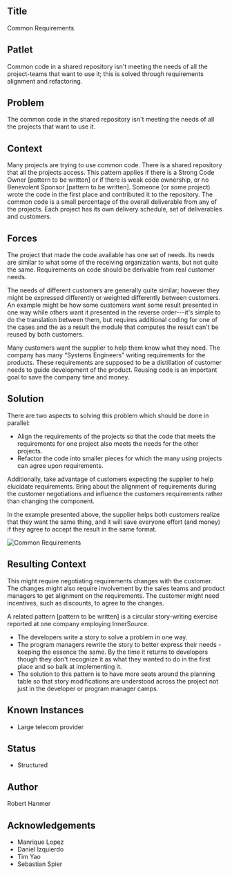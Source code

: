 ## Title

Common Requirements

## Patlet

Common code in a shared repository isn't meeting the needs of all the project-teams that want to use it; this is solved through requirements alignment and refactoring.

## Problem

The common code in the shared repository isn't meeting the needs of all the projects that want to use it.  

## Context

Many projects are trying to use common code.  There is a shared repository that all the projects access.  This pattern applies if there is a Strong Code Owner [pattern to be written] or if there is weak code ownership, or no Benevolent Sponsor [pattern to be written]. Someone (or some project) wrote the code in the first place and contributed it to the repository. The common code is a small percentage of the overall deliverable from any of the projects.  Each project has its own delivery schedule, set of deliverables and customers.

## Forces

The project that made the code available has one set of needs. Its needs are similar to what some of the receiving organization wants, but not quite the same.
Requirements on code should be derivable from real customer needs.  

The needs of different customers are generally quite similar; however they might be expressed differently or weighted differently between customers. An example might be how some customers want some result presented in one way while others want it presented in the reverse order---it's simple to do the translation between them, but requires additional coding for one of the cases and the as a result the module that computes the result can't be reused by both customers.

Many customers want the supplier to help them know what they need. The company has many “Systems Engineers” writing requirements for the products.  These requirements are supposed to be a distillation of customer needs to guide development of the product.
Reusing code is an important goal to save the company time and money.  

## Solution

There are two aspects to solving this problem which should be done in parallel:

- Align the requirements of the projects so that the code that meets the requirements for one project also meets the needs for the other projects.
- Refactor the code into smaller pieces for which the many using projects can agree upon requirements.

Additionally, take advantage of customers expecting the supplier to help elucidate requirements. Bring about the alignment of requirements during the customer negotiations and influence the customers requirements rather than changing the component.

In the example presented above, the supplier helps both customers realize that they want the same thing, and it will save everyone effort (and money) if they agree to accept the result in the same format.

![Common Requirements](../../assets/img/CommonReqtsv2.jpg)

## Resulting Context

This might require negotiating requirements changes with the customer.  The changes might also require involvement by the sales teams and product managers to get alignment on the requirements.  The customer might need incentives, such as discounts, to agree to the changes.

A related pattern [pattern to be written] is a circular story-writing exercise reported at one company employing InnerSource.  

* The developers write a story to solve a problem in one way.  
* The program managers rewrite the story to better express their needs - keeping the essence the same. By the time it returns to developers though they don't recognize it as what they wanted to do in the first place and so balk at implementing it.  
* The solution to this pattern is to have more seats around the planning table so that story modifications are understood across the project not just in the developer or program manager camps.

## Known Instances

* Large telecom provider

## Status

* Structured

## Author

Robert Hanmer

## Acknowledgements

* Manrique Lopez
* Daniel Izquierdo
* Tim Yao
* Sebastian Spier
